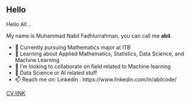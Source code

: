 ## Hello
Hello All... 
<p>My name is Muhammad Nabil Fadhlurrahman, you can call me <b>abil</b>.
  <ul>
<li>🔭 Currently pursuing Mathematics major at ITB </li>
<li>🌱 Learning about Applied Mathematics, Statistics, Data Science, and Machine Learning</li>
<li>👯 I’m looking to collaborate on field related to Machine learning</li>
<li>💬 Data Science or AI related stuff</li>
<li>📫 Reach me on: Linkedin : https://www.linkedin.com/in/abilcode/</li>
  </ul>
<a href="https://github.com/abilcode/abilcode/blob/main/CV%20Muhammad%20Nabil%20Fadhlurrahman.docx%20(1).pdf">CV lINK</a>
